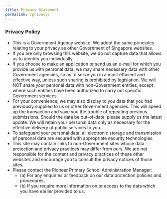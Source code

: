 ```yaml
---
title: Privacy Statement
permalink: /privacy/
---
```

### **Privacy Policy**

*   This is a Government Agency website. We adopt the same principles relating to your privacy as other Government of Singapore websites.
*   If you are only browsing this website, we do not capture data that allows us to identify you individually.
*   If you choose to make an application or send us an e-mail for which you provide us with personal data, we may share necessary data with other Government agencies, so as to serve you in a most efficient and effective way, unless such sharing is prohibited by legislation. We will NOT share your personal data with non-Government entities, except where such entities have been authorized to carry out specific Government services.
*   For your convenience, we may also display to you data that you had previously supplied to us or other Government agencies. This will speed up the transaction and save you the trouble of repeating previous submissions. Should the data be out-of-date, please supply us the latest update. We will retain your personal data only as necessary for the effective delivery of public services to you.
*   To safeguard your personal data, all electronic storage and transmission of personal data are secured with appropriate security technologies.
*   This site may contain links to non-Government sites whose data protection and privacy practices may differ from ours. We are not responsible for the content and privacy practices of these other websites and encourage you to consult the privacy notices of those sites.
*   Please contact the Pioneer Primary School Administration Manager:
    *   (a) For any enquiries or feedback on our data protection policies and procedures,
    *   (b) If you require more information on or access to the data which you have earlier provided to us.